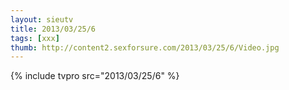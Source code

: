 ```yaml
--- 
layout: sieutv
title: 2013/03/25/6
tags: [xxx]
thumb: http://content2.sexforsure.com/2013/03/25/6/Video.jpg
---
```

{% include tvpro src="2013/03/25/6" %} 
